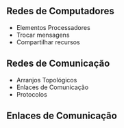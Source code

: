## Redes de Computadores

 - Elementos Processadores
 - Trocar mensagens
 - Compartilhar recursos

## Redes de Comunicação

- Arranjos Topológicos
- Enlaces de Comunicação
- Protocolos

## Enlaces de Comunicação



<!--stackedit_data:
eyJoaXN0b3J5IjpbLTE4NjUyNTIwNjddfQ==
-->